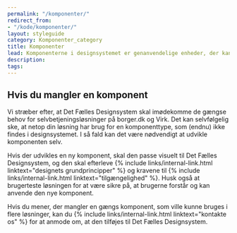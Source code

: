 ```yaml
---
permalink: "/komponenter/"
redirect_from:
- "/kode/komponenter/"
layout: styleguide
category: Komponenter_category
title: Komponenter
lead: Komponenterne i designsystemet er genanvendelige enheder, der kan sættes sammen på mange forskellige måder, i forskellige mønstre, for at bygge de selvbetjeningsløsninger, dine brugere har brug for.
description:
tags:
---
```


## Hvis du mangler en komponent

Vi stræber efter, at Det Fælles Designsystem skal imødekomme de gængse behov for selvbetjeningsløsninger på borger.dk og Virk. Det kan selvfølgelig ske, at netop din løsning har brug for en komponenttype, som (endnu) ikke findes i designsystemet. I så fald kan det være nødvendigt at udvikle komponenten selv.

Hvis der udvikles en ny komponent, skal den passe visuelt til Det Fælles Designsystem, og den skal efterleve {% include links/internal-link.html linktext="designets grundprincipper" %} og kravene til {% include links/internal-link.html linktext="tilgængelighed" %}. Husk også at brugerteste løsningen for at være sikre på, at brugerne forstår og kan anvende den nye komponent.

Hvis du mener, der mangler en gængs komponent, som ville kunne bruges i flere løsninger, kan du {% include links/internal-link.html linktext="kontakte os" %} for at anmode om, at den tilføjes til Det Fælles Designsystem.